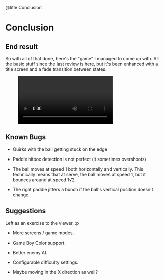 @title Conclusion

# Conclusion

## End result

So with all of that done, here's the "game" I managed to come up with. All the basic stuff since the last review is here, but it's been enhanced with a title screen and a fade transition between states.

<figure>
<video controls width="300">
	<source type="video/mp4" src="../figures/s-2023-04-21_23.06.20.mp4">
	<a href="../figures/s-2023-04-21_23.06.20.mp4">Video file</a>
</video>
</figure>


## Known Bugs

* Quirks with the ball getting stuck on the edge

* Paddle hitbox detection is not perfect (it sometimes overshoots)

* The ball moves at speed 1 both horizontally and vertically. This technically means that at serve, the ball moves at speed 1, but it bounces around at speed 1&radic;2.

* The right paddle jitters a bunch if the ball's vertical position doesn't change.

## Suggestions

Left as an exercise to the viewer. :p

* More screens / game modes.

* Game Boy Color support.

* Better enemy AI.

* Configurable difficulty settings.

* Maybe moving in the X direction as well?


